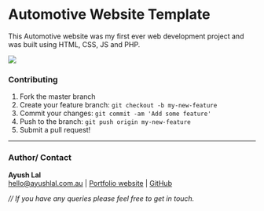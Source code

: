 # Automotive Website Template

This Automotive website was my first ever web development project and was built using HTML, CSS, JS and PHP.

![](assets/img/readme_screen_capture.png)

### Contributing

1. Fork the master branch
2. Create your feature branch: `git checkout -b my-new-feature`
3. Commit your changes: `git commit -am 'Add some feature'`
4. Push to the branch: `git push origin my-new-feature`
5. Submit a pull request!

---

### Author/ Contact

**Ayush Lal** <br>
hello@ayushlal.com.au | [Portfolio website](http://www.ayushlal.com.au) | [GitHub](https://github.com/ayush-lal)

_// If you have any queries please feel free to get in touch._
